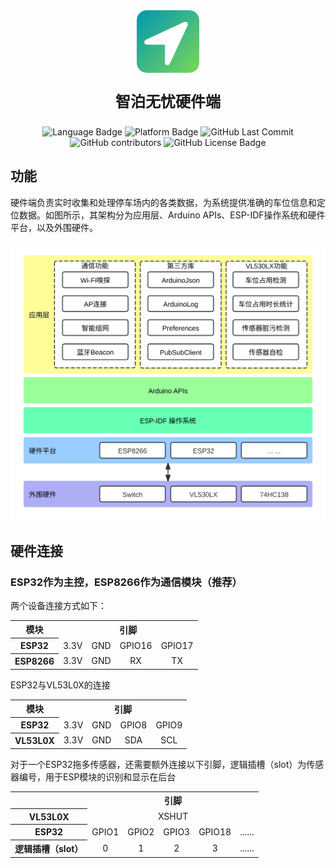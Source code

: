 <div align="center">
  <img width="100px" alt="logo" style="width: 100px;
        height: 100px; border-radius: 15px; margin: 5;" src="img/logo-round.png"/>
  <p style="font-size: 24px; font-weight: bold;">智泊无忧硬件端</p>
</div>
<div align="center">
<img alt="Language Badge" src="https://img.shields.io/badge/Language-C_&_C++-blue">
<img alt="Platform Badge" src="https://img.shields.io/badge/Platform-ESP32_&_ESP8266-green">
<img alt="GitHub Last Commit" src="https://img.shields.io/github/last-commit/betacat-ha/parkerpal-sensor">
<img alt="GitHub contributors" src="https://img.shields.io/github/contributors/betacat-ha/parkerpal-sensor">
<img alt="GitHub License Badge" src="https://img.shields.io/github/license/betacat-ha/parkerpal-sensor">
</div>

## 功能
硬件端负责实时收集和处理停车场内的各类数据，为系统提供准确的车位信息和定位数据。如图所示，其架构分为应用层、Arduino APIs、ESP-IDF操作系统和硬件平台，以及外围硬件。

![硬件功能图](./img/Hardware-Organization.svg)


## 硬件连接
### ESP32作为主控，ESP8266作为通信模块（推荐）
两个设备连接方式如下：

<table>
<tr>
<th>模块</th>
<th align="center" colspan=4>引脚</th>
</tr>
<tr>
<th>ESP32</th>
<td align="center">3.3V</td>
<td align="center">GND</td>
<td align="center">GPIO16</td>
<td align="center">GPIO17</td>
</tr>
<tr>
<th>ESP8266</th>
<td align="center">3.3V</td>
<td align="center">GND</td>
<td align="center">RX</td>
<td align="center">TX</td>
</tr>
</table>

<table>
<capital>ESP32与VL53L0X的连接</capital>
<tr>
<th>模块</th>
<th align="center" colspan=4>引脚</th>
</tr>
<tr>
<th>ESP32</th>
<td align="center">3.3V</td>
<td align="center">GND</td>
<td align="center">GPIO8</td>
<td align="center">GPIO9</td>
</tr>
<tr>
<th>VL53L0X</th>
<td align="center">3.3V</td>
<td align="center">GND</td>
<td align="center">SDA</td>
<td align="center">SCL</td>
</tr>
</table>

<table>
<capital>对于一个ESP32拖多传感器，还需要额外连接以下引脚，逻辑插槽（slot）为传感器编号，用于ESP模块的识别和显示在后台</capital>
<tr>
<th></th>
<th align="center" colspan=5>引脚</th>
</tr>
<tr>
<th>VL53L0X</th>
<td align="center" colspan=5>XSHUT</td>
</tr>
<tr>
<tr>
<th>ESP32</th>
<td align="center">GPIO1</td>
<td align="center">GPIO2</td>
<td align="center">GPIO3</td>
<td align="center">GPIO18</td>
<td align="center">......</td>
</tr>
<th>逻辑插槽（slot）</th>
<td align="center">0</td>
<td align="center">1</td>
<td align="center">2</td>
<td align="center">3</td>
<td align="center">......</td>
</tr>
</table>